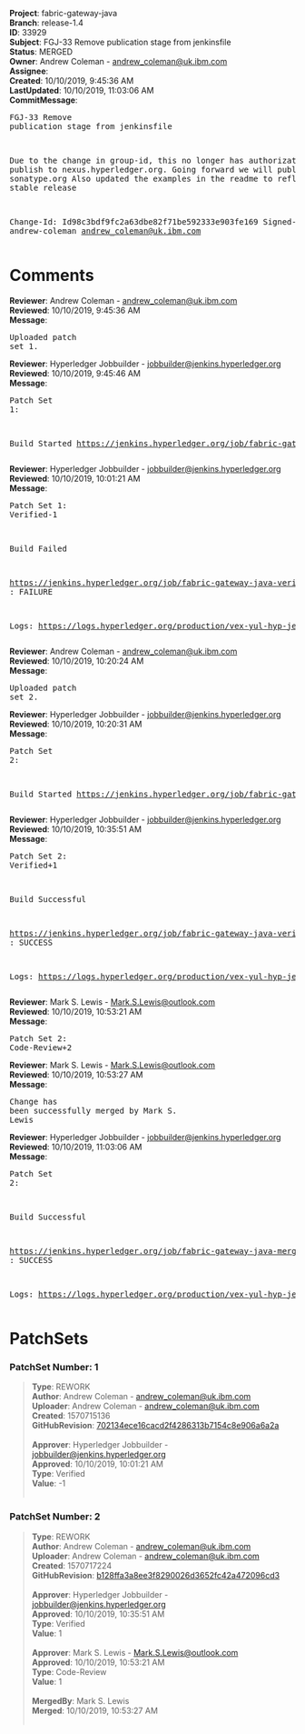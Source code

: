 <strong>Project</strong>: fabric-gateway-java<br><strong>Branch</strong>: release-1.4<br><strong>ID</strong>: 33929<br><strong>Subject</strong>: FGJ-33 Remove publication stage from jenkinsfile<br><strong>Status</strong>: MERGED<br><strong>Owner</strong>: Andrew Coleman - andrew_coleman@uk.ibm.com<br><strong>Assignee</strong>:<br><strong>Created</strong>: 10/10/2019, 9:45:36 AM<br><strong>LastUpdated</strong>: 10/10/2019, 11:03:06 AM<br><strong>CommitMessage</strong>:<br><pre>FGJ-33 Remove publication stage from jenkinsfile

Due to the change in group-id, this no longer has authorization
to publish to nexus.hyperledger.org.
Going forward we will publish to sonatype.org
Also updated the examples in the readme to reflect the
stable release

Change-Id: Id98c3bdf9fc2a63dbe82f71be592333e903fe169
Signed-off-by: andrew-coleman <andrew_coleman@uk.ibm.com>
</pre><h1>Comments</h1><strong>Reviewer</strong>: Andrew Coleman - andrew_coleman@uk.ibm.com<br><strong>Reviewed</strong>: 10/10/2019, 9:45:36 AM<br><strong>Message</strong>: <pre>Uploaded patch set 1.</pre><strong>Reviewer</strong>: Hyperledger Jobbuilder - jobbuilder@jenkins.hyperledger.org<br><strong>Reviewed</strong>: 10/10/2019, 9:45:46 AM<br><strong>Message</strong>: <pre>Patch Set 1:

Build Started https://jenkins.hyperledger.org/job/fabric-gateway-java-verify-x86_64/154/</pre><strong>Reviewer</strong>: Hyperledger Jobbuilder - jobbuilder@jenkins.hyperledger.org<br><strong>Reviewed</strong>: 10/10/2019, 10:01:21 AM<br><strong>Message</strong>: <pre>Patch Set 1: Verified-1

Build Failed 

https://jenkins.hyperledger.org/job/fabric-gateway-java-verify-x86_64/154/ : FAILURE

Logs: https://logs.hyperledger.org/production/vex-yul-hyp-jenkins-3/fabric-gateway-java-verify-x86_64/154</pre><strong>Reviewer</strong>: Andrew Coleman - andrew_coleman@uk.ibm.com<br><strong>Reviewed</strong>: 10/10/2019, 10:20:24 AM<br><strong>Message</strong>: <pre>Uploaded patch set 2.</pre><strong>Reviewer</strong>: Hyperledger Jobbuilder - jobbuilder@jenkins.hyperledger.org<br><strong>Reviewed</strong>: 10/10/2019, 10:20:31 AM<br><strong>Message</strong>: <pre>Patch Set 2:

Build Started https://jenkins.hyperledger.org/job/fabric-gateway-java-verify-x86_64/155/</pre><strong>Reviewer</strong>: Hyperledger Jobbuilder - jobbuilder@jenkins.hyperledger.org<br><strong>Reviewed</strong>: 10/10/2019, 10:35:51 AM<br><strong>Message</strong>: <pre>Patch Set 2: Verified+1

Build Successful 

https://jenkins.hyperledger.org/job/fabric-gateway-java-verify-x86_64/155/ : SUCCESS

Logs: https://logs.hyperledger.org/production/vex-yul-hyp-jenkins-3/fabric-gateway-java-verify-x86_64/155</pre><strong>Reviewer</strong>: Mark S. Lewis - Mark.S.Lewis@outlook.com<br><strong>Reviewed</strong>: 10/10/2019, 10:53:21 AM<br><strong>Message</strong>: <pre>Patch Set 2: Code-Review+2</pre><strong>Reviewer</strong>: Mark S. Lewis - Mark.S.Lewis@outlook.com<br><strong>Reviewed</strong>: 10/10/2019, 10:53:27 AM<br><strong>Message</strong>: <pre>Change has been successfully merged by Mark S. Lewis</pre><strong>Reviewer</strong>: Hyperledger Jobbuilder - jobbuilder@jenkins.hyperledger.org<br><strong>Reviewed</strong>: 10/10/2019, 11:03:06 AM<br><strong>Message</strong>: <pre>Patch Set 2:

Build Successful 

https://jenkins.hyperledger.org/job/fabric-gateway-java-merge-x86_64/88/ : SUCCESS

Logs: https://logs.hyperledger.org/production/vex-yul-hyp-jenkins-3/fabric-gateway-java-merge-x86_64/88</pre><h1>PatchSets</h1><h3>PatchSet Number: 1</h3><blockquote><strong>Type</strong>: REWORK<br><strong>Author</strong>: Andrew Coleman - andrew_coleman@uk.ibm.com<br><strong>Uploader</strong>: Andrew Coleman - andrew_coleman@uk.ibm.com<br><strong>Created</strong>: 1570715136<br><strong>GitHubRevision</strong>: [702134ece16cacd2f4286313b7154c8e906a6a2a](https://github.com/hyperledger/fabric-gateway-java/commit/702134ece16cacd2f4286313b7154c8e906a6a2a)<br><br><strong>Approver</strong>: Hyperledger Jobbuilder - jobbuilder@jenkins.hyperledger.org<br><strong>Approved</strong>: 10/10/2019, 10:01:21 AM<br><strong>Type</strong>: Verified<br><strong>Value</strong>: -1<br><br></blockquote><h3>PatchSet Number: 2</h3><blockquote><strong>Type</strong>: REWORK<br><strong>Author</strong>: Andrew Coleman - andrew_coleman@uk.ibm.com<br><strong>Uploader</strong>: Andrew Coleman - andrew_coleman@uk.ibm.com<br><strong>Created</strong>: 1570717224<br><strong>GitHubRevision</strong>: [b128ffa3a8ee3f8290026d3652fc42a472096cd3](https://github.com/hyperledger/fabric-gateway-java/commit/b128ffa3a8ee3f8290026d3652fc42a472096cd3)<br><br><strong>Approver</strong>: Hyperledger Jobbuilder - jobbuilder@jenkins.hyperledger.org<br><strong>Approved</strong>: 10/10/2019, 10:35:51 AM<br><strong>Type</strong>: Verified<br><strong>Value</strong>: 1<br><br><strong>Approver</strong>: Mark S. Lewis - Mark.S.Lewis@outlook.com<br><strong>Approved</strong>: 10/10/2019, 10:53:21 AM<br><strong>Type</strong>: Code-Review<br><strong>Value</strong>: 1<br><br><strong>MergedBy</strong>: Mark S. Lewis<br><strong>Merged</strong>: 10/10/2019, 10:53:27 AM<br><br></blockquote>